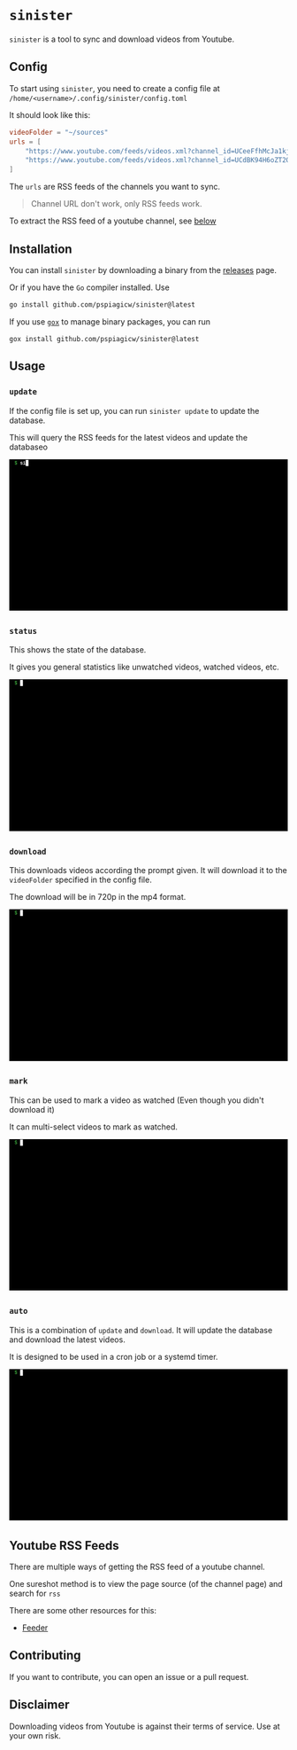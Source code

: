 # `sinister`

`sinister` is a tool to sync and download videos from Youtube.

## Config

To start using `sinister`, you need to create a config file at `/home/<username>/.config/sinister/config.toml`

It should look like this:

```toml
videoFolder = "~/sources"
urls = [
	"https://www.youtube.com/feeds/videos.xml?channel_id=UCeeFfhMcJa1kjtfZAGskOCA",
    "https://www.youtube.com/feeds/videos.xml?channel_id=UCdBK94H6oZT2Q7l0-b0xmMg",
]
```

The `urls` are RSS feeds of the channels you want to sync.

> Channel URL don't work, only RSS feeds work.

To extract the RSS feed of a youtube channel, see [below](#disclaimer)

## Installation

You can install `sinister` by downloading a binary from the [releases](https://github.com/pspiagicw/sinister/releases) page.

Or if you have the `Go` compiler installed. Use

```sh
go install github.com/pspiagicw/sinister@latest
```

If you use [`gox`](https://github.com/pspiagicw/gox) to manage binary packages, you can run

```
gox install github.com/pspiagicw/sinister@latest
```

## Usage

### `update`

If the config file is set up, you can run `sinister update` to update the database.

This will query the RSS feeds for the latest videos and update the databaseo

![update](./gifs/update.gif)

### `status`

This shows the state of the database.

It gives you general statistics like unwatched videos, watched videos, etc.

![status](./gifs/status.gif)

### `download`

This downloads videos according the prompt given. It will download it to the `videoFolder` specified in the config file.

The download will be in 720p in the mp4 format.

![download](./gifs/download.gif)

### `mark`

This can be used to mark a video as watched (Even though you didn't download it)

It can multi-select videos to mark as watched.

![mark](./gifs/mark.gif)

### `auto`

This is a combination of `update` and `download`. 
It will update the database and download the latest videos.

It is designed to be used in a cron job or a systemd timer. 

![auto](./gifs/auto.gif)

## Youtube RSS Feeds

There are multiple ways of getting the RSS feed of a youtube channel.

One sureshot method is to view the page source (of the channel page) and search for `rss`

There are some other resources for this:

- [Feeder](https://feeder.co/knowledge-base/rss-feed-creation/youtube-rss/)

## Contributing

If you want to contribute, you can open an issue or a pull request.

## Disclaimer

Downloading videos from Youtube is against their terms of service. Use at your own risk.

